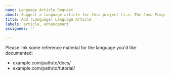 ```yaml
---
name: Language Article Request
about: Suggest a language article for this project (i.e. The Java Programming Language)
title: Add [Language] Language Article
labels: article, enhancement
assignees: ''

---
```


Please link some reference material for the language you'd like documented:
  - example.com/path/to/docs/
  - example.com/path/to/tutorial/

